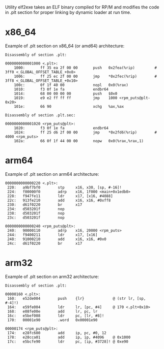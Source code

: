 Utility elf2exe takes an ELF binary compiled for RP/M and modifies the code
in .plt section for proper linking by dynamic loader at run time.

# x86_64
Example of .plt section on x86_64 (or amd64) architecture:
```
Disassembly of section .plt:

0000000000001000 <.plt>:
    1000:       ff 35 ea 2f 00 00       push   0x2fea(%rip)         # 3ff0 <_GLOBAL_OFFSET_TABLE_+0x8>
    1006:       ff 25 ec 2f 00 00       jmp    *0x2fec(%rip)        # 3ff8 <_GLOBAL_OFFSET_TABLE_+0x10>
    100c:       0f 1f 40 00             nopl   0x0(%rax)
    1010:       f3 0f 1e fa             endbr64
    1014:       68 00 00 00 00          push   $0x0
    1019:       e9 e2 ff ff ff          jmp    1000 <rpm_puts@plt-0x20>
    101e:       66 90                   xchg   %ax,%ax

Disassembly of section .plt.sec:

0000000000001020 <rpm_puts@plt>:
    1020:       f3 0f 1e fa             endbr64
    1024:       ff 25 d6 2f 00 00       jmp    *0x2fd6(%rip)        # 4000 <rpm_puts>
    102a:       66 0f 1f 44 00 00       nopw   0x0(%rax,%rax,1)
```

# arm64
Example of .plt section on arm64 architecture:
```
0000000000000220 <.plt>:
 220:   a9bf7bf0        stp     x16, x30, [sp, #-16]!
 224:   f00000f0        adrp    x16, 1f000 <main+0x1edb0>
 228:   f947fe11        ldr     x17, [x16, #4088]
 22c:   913fe210        add     x16, x16, #0xff8
 230:   d61f0220        br      x17
 234:   d503201f        nop
 238:   d503201f        nop
 23c:   d503201f        nop

0000000000000240 <rpm_puts@plt>:
 240:   90000110        adrp    x16, 20000 <rpm_puts>
 244:   f9400211        ldr     x17, [x16]
 248:   91000210        add     x16, x16, #0x0
 24c:   d61f0220        br      x17
```

# arm32
Example of .plt section on arm32 architecture:
```
Disassembly of section .plt:

00000160 <.plt>:
 160:   e52de004        push    {lr}             @ (str lr, [sp, #-4]!)
 164:   e59fe004        ldr     lr, [pc, #4]     @ 170 <.plt+0x10>
 168:   e08fe00e        add     lr, pc, lr
 16c:   e5bef008        ldr     pc, [lr, #8]!
 170:   00001e90        .word   0x00001e90

00000174 <rpm_puts@plt>:
 174:   e28fc600        add     ip, pc, #0, 12
 178:   e28cca01        add     ip, ip, #4096    @ 0x1000
 17c:   e5bcfe90        ldr     pc, [ip, #3728]! @ 0xe90
```
